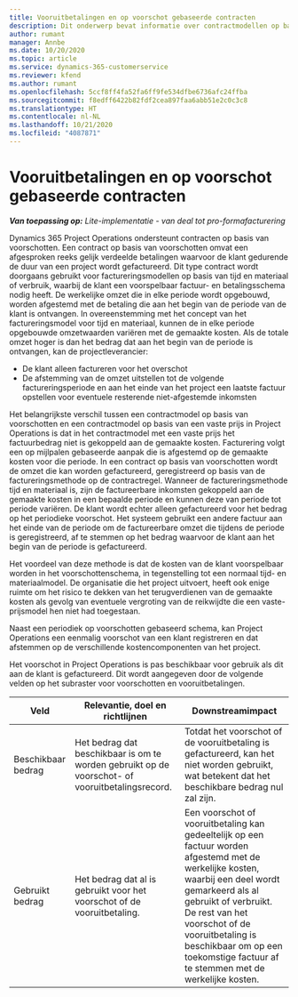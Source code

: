 ```yaml
---
title: Vooruitbetalingen en op voorschot gebaseerde contracten
description: Dit onderwerp bevat informatie over contractmodellen op basis van voorschotten en vooruitbetalingen in Project Operations.
author: rumant
manager: Annbe
ms.date: 10/20/2020
ms.topic: article
ms.service: dynamics-365-customerservice
ms.reviewer: kfend
ms.author: rumant
ms.openlocfilehash: 5ccf8ff4fa52fa6ff9fe534dfbe6736afc24ffba
ms.sourcegitcommit: f8edff6422b82fdf2cea897faa6abb51e2c0c3c8
ms.translationtype: HT
ms.contentlocale: nl-NL
ms.lasthandoff: 10/21/2020
ms.locfileid: "4087871"
---
```

# <a name="advances-and-retainer-based-contracts"></a>Vooruitbetalingen en op voorschot gebaseerde contracten 


_**Van toepassing op:** Lite-implementatie - van deal tot pro-formafacturering_

Dynamics 365 Project Operations ondersteunt contracten op basis van voorschotten. Een contract op basis van voorschotten omvat een afgesproken reeks gelijk verdeelde betalingen waarvoor de klant gedurende de duur van een project wordt gefactureerd. Dit type contract wordt doorgaans gebruikt voor factureringsmodellen op basis van tijd en materiaal of verbruik, waarbij de klant een voorspelbaar factuur- en betalingsschema nodig heeft. De werkelijke omzet die in elke periode wordt opgebouwd, worden afgestemd met de betaling die aan het begin van de periode van de klant is ontvangen. In overeenstemming met het concept van het factureringsmodel voor tijd en materiaal, kunnen de in elke periode opgebouwde omzetwaarden variëren met de gemaakte kosten. Als de totale omzet hoger is dan het bedrag dat aan het begin van de periode is ontvangen, kan de projectleverancier:

- De klant alleen factureren voor het overschot 
- De afstemming van de omzet uitstellen tot de volgende factureringsperiode en aan het einde van het project een laatste factuur opstellen voor eventuele resterende niet-afgestemde inkomsten

Het belangrijkste verschil tussen een contractmodel op basis van voorschotten en een contractmodel op basis van een vaste prijs in Project Operations is dat in het contractmodel met een vaste prijs het factuurbedrag niet is gekoppeld aan de gemaakte kosten. Facturering volgt een op mijlpalen gebaseerde aanpak die is afgestemd op de gemaakte kosten voor die periode. In een contract op basis van voorschotten wordt de omzet die kan worden gefactureerd, geregistreerd op basis van de factureringsmethode op de contractregel. Wanneer de factureringsmethode tijd en materiaal is, zijn de factureerbare inkomsten gekoppeld aan de gemaakte kosten in een bepaalde periode en kunnen deze van periode tot periode variëren. De klant wordt echter alleen gefactureerd voor het bedrag op het periodieke voorschot. Het systeem gebruikt een andere factuur aan het einde van de periode om de factureerbare omzet die tijdens de periode is geregistreerd, af te stemmen op het bedrag waarvoor de klant aan het begin van de periode is gefactureerd.

Het voordeel van deze methode is dat de kosten van de klant voorspelbaar worden in het voorschottenschema, in tegenstelling tot een normaal tijd- en materiaalmodel. De organisatie die het project uitvoert, heeft ook enige ruimte om het risico te dekken van het terugverdienen van de gemaakte kosten als gevolg van eventuele vergroting van de reikwijdte die een vaste-prijsmodel hen niet had toegestaan.

Naast een periodiek op voorschotten gebaseerd schema, kan Project Operations een eenmalig voorschot van een klant registreren en dat afstemmen op de verschillende kostencomponenten van het project.

Het voorschot in Project Operations is pas beschikbaar voor gebruik als dit aan de klant is gefactureerd. Dit wordt aangegeven door de volgende velden op het subraster voor voorschotten en vooruitbetalingen.

| Veld | Relevantie, doel en richtlijnen | Downstreamimpact |
| --- | --- | --- |
| Beschikbaar bedrag | Het bedrag dat beschikbaar is om te worden gebruikt op de voorschot- of vooruitbetalingsrecord. | Totdat het voorschot of de vooruitbetaling is gefactureerd, kan het niet worden gebruikt, wat betekent dat het beschikbare bedrag nul zal zijn. |
| Gebruikt bedrag | Het bedrag dat al is gebruikt voor het voorschot of de vooruitbetaling. | Een voorschot of vooruitbetaling kan gedeeltelijk op een factuur worden afgestemd met de werkelijke kosten, waarbij een deel wordt gemarkeerd als al gebruikt of verbruikt. De rest van het voorschot of de vooruitbetaling is beschikbaar om op een toekomstige factuur af te stemmen met de werkelijke kosten. |
